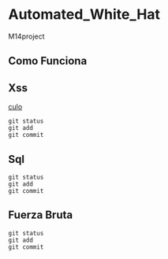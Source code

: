 # Automated_White_Hat
M14project
## Como Funciona
## Xss
[culo](https://pages.github.com/)
```
git status
git add
git commit
```
## Sql
```
git status
git add
git commit
```
## Fuerza Bruta
```
git status
git add
git commit
```
